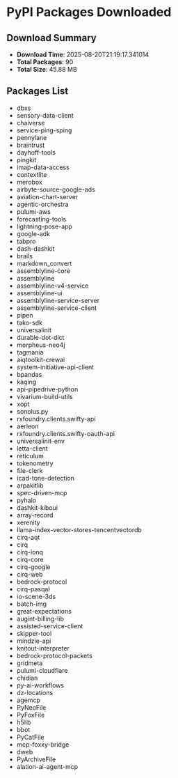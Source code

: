 # PyPI Packages Downloaded

## Download Summary
- **Download Time**: 2025-08-20T21:19:17.341014
- **Total Packages**: 90
- **Total Size**: 45.88 MB

## Packages List
- dbxs
- sensory-data-client
- chaiverse
- service-ping-sping
- pennylane
- braintrust
- dayhoff-tools
- pingkit
- imap-data-access
- contextlite
- merobox
- airbyte-source-google-ads
- aviation-chart-server
- agentic-orchestra
- pulumi-aws
- forecasting-tools
- lightning-pose-app
- google-adk
- tabpro
- dash-dashkit
- brails
- markdown_convert
- assemblyline-core
- assemblyline
- assemblyline-v4-service
- assemblyline-ui
- assemblyline-service-server
- assemblyline-service-client
- pipen
- tako-sdk
- universalinit
- durable-dot-dict
- morpheus-neo4j
- tagmania
- aiqtoolkit-crewai
- system-initiative-api-client
- bpandas
- kaqing
- api-pipedrive-python
- vivarium-build-utils
- xopt
- sonolus.py
- rxfoundry.clients.swifty-api
- aerleon
- rxfoundry.clients.swifty-oauth-api
- universalinit-env
- letta-client
- reticulum
- tokenometry
- file-clerk
- icad-tone-detection
- arpakitlib
- spec-driven-mcp
- pyhalo
- dashkit-kiboui
- array-record
- xerenity
- llama-index-vector-stores-tencentvectordb
- cirq-aqt
- cirq
- cirq-ionq
- cirq-core
- cirq-google
- cirq-web
- bedrock-protocol
- cirq-pasqal
- io-scene-3ds
- batch-img
- great-expectations
- augint-billing-lib
- assisted-service-client
- skipper-tool
- mindzie-api
- knitout-interpreter
- bedrock-protocol-packets
- gridmeta
- pulumi-cloudflare
- chidian
- py-ai-workflows
- dz-locations
- agemcp
- PyNeoFile
- PyFoxFile
- h5lib
- bbot
- PyCatFile
- mcp-foxxy-bridge
- dweb
- PyArchiveFile
- alation-ai-agent-mcp

